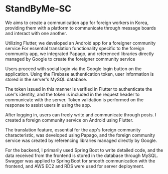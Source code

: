 # StandByMe-SC
We aims to create a communication app for foreign workers in Korea, providing them with a platform to communicate through message boards and interact with one another.

Utilizing Flutter, we developed an Android app for a foreigner community service For essential translation functionality specific to the foreign community app, we integrated Papago, and referenced libraries directly managed by Google to create the foreigner community service

Users proceed with social login via the Google login button on the application. Using the Firebase authentication token, user information is stored in the server's MySQL database.

The token issued in this manner is verified in Flutter to authenticate the user's identity, and the token is included in the request header to communicate with the server. Token validation is performed on the response to assist users in using the app.

After logging in, users can freely write and communicate through posts. I created a foreign community service on Android using Flutter.

The translation feature, essential for the app's foreign community characteristic, was developed using Papago, and the foreign community service was created by referencing libraries managed directly by Google.

For the backend, I primarily used Spring Boot to write detailed code, and the data received from the frontend is stored in the database through MySQL. Swagger was applied to Spring Boot for smooth communication with the frontend, and AWS EC2 and RDS were used for server deployment.
